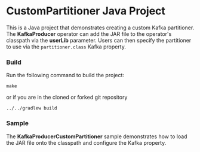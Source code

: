 # CustomPartitioner Java Project

This is a Java project that demonstrates creating a custom Kafka partitioner. The **KafkaProducer** operator can add the JAR file to the operator's classpath via the **userLib** parameter. Users can then specify the partitioner to use via the `partitioner.class` Kafka property. 

### Build

Run the following command to build the project: 
```
make
```
or if you are in the cloned or forked git repository

```
../../gradlew build
```

### Sample

The **KafkaProducerCustomPartitioner** sample demonstrates how to load the JAR file onto the classpath and configure the Kafka property. 
